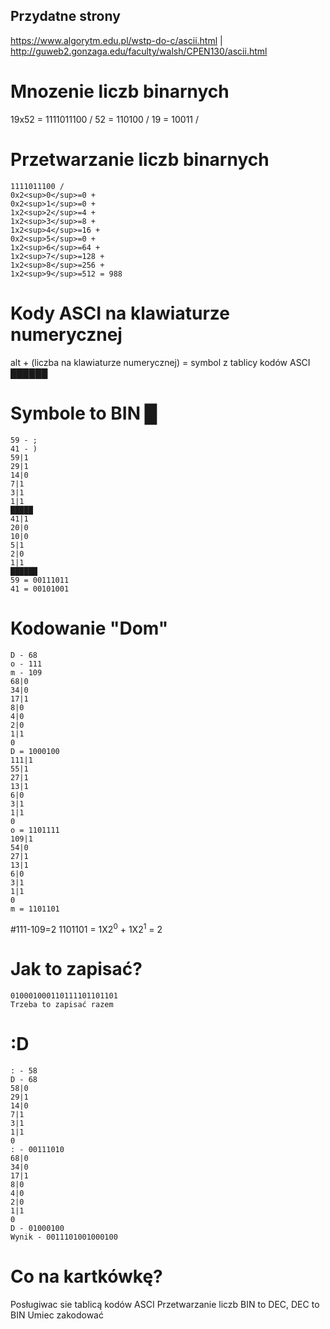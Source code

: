 ## Przydatne strony
https://www.algorytm.edu.pl/wstp-do-c/ascii.html |
http://guweb2.gonzaga.edu/faculty/walsh/CPEN130/ascii.html
# Mnozenie liczb binarnych
19x52 = 1111011100 /
52 = 110100 /
19 = 10011 /
# Przetwarzanie liczb binarnych
```
1111011100 /
0x2<sup>0</sup>=0 +
0x2<sup>1</sup>=0 +
1x2<sup>2</sup>=4 +
1x2<sup>3</sup>=8 +
1x2<sup>4</sup>=16 +
0x2<sup>5</sup>=0 +
1x2<sup>6</sup>=64 +
1x2<sup>7</sup>=128 +
1x2<sup>8</sup>=256 +
1x2<sup>9</sup>=512 = 988
```
# Kody ASCI na klawiaturze numerycznej
alt + (liczba na klawiaturze numerycznej) = symbol z tablicy kodów ASCI
██████
# Symbole to BIN █
```
59 - ;
41 - )
59|1
29|1
14|0
7|1
3|1
1|1
█████
41|1
20|0
10|0
5|1
2|0
1|1
██████
59 = 00111011
41 = 00101001
```
# Kodowanie "Dom"
```
D - 68
o - 111
m - 109
68|0
34|0
17|1
8|0
4|0
2|0
1|1
0
D = 1000100
111|1
55|1
27|1
13|1
6|0
3|1
1|1
0
o = 1101111
109|1
54|0
27|1
13|1
6|0
3|1
1|1
0
m = 1101101
```
#111-109=2
1101101 = 1X2<sup>0</sup> + 1X2<sup>1</sup> = 2
# Jak to zapisać?
```
010001000110111101101101
Trzeba to zapisać razem
```
# :D
```
: - 58
D - 68
58|0
29|1
14|0
7|1
3|1
1|1
0
: - 00111010
68|0
34|0
17|1
8|0
4|0
2|0
1|1
0
D - 01000100
Wynik - 0011101001000100
```
# Co na kartkówkę?
Posługiwac sie tablicą kodów ASCI
Przetwarzanie liczb BIN to DEC, DEC to BIN
Umiec zakodować
